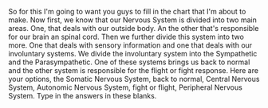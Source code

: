 So for this I'm going to want you guys to fill in the chart that I'm about to
make. Now first, we know that our Nervous System is divided into two main
areas. One, that deals with our outside body. An the other that's responsible
for our brain an spinal cord. Then we further divide this system into two more.
One that deals with sensory information and one that deals with our involuntary
systems. We divide the involuntary system into the Sympathetic and the
Parasympathetic. One of these systems brings us back to normal and the other
system is responsible for the flight or fight response. Here are your options,
the Somatic Nervous System, back to normal, Central Nervous System, Autonomic
Nervous System, fight or flight, Peripheral Nervous System. Type in the answers
in these blanks.
